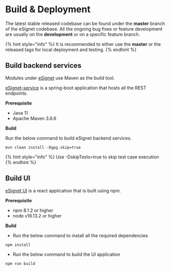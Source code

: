 # Build & Deployment

The latest stable released codebase can be found under the **master** branch of the eSignet codebase. All the ongoing bug fixes or feature development are usually on the **development** or on a specific feature branch.

{% hint style="info" %}
It is recommended to either use the **master** or the released tags for local deployment and testing.
{% endhint %}

## Build backend services

Modules under [eSignet](https://github.com/mosip/esignet/tree/master) use Maven as the build tool.

[eSignet-service](https://github.com/mosip/esignet/tree/master/esignet-service) is a spring-boot application that hosts all the REST endpoints.

**Prerequisite**

* Java 11
* Apache Maven 3.8.6

**Build**

Run the below command to build eSignet backend services.

```
mvn clean install -Dgpg.skip=true
```

{% hint style="info" %}
Use -DskipTests=true to skip test case execution
{% endhint %}

## Build UI

[eSignet UI](https://github.com/mosip/esignet/tree/master/oidc-ui) is a react application that is built using npm.

**Prerequisite**

* npm 8.1.2 or higher
* node v16.13.2 or higher

**Build**

* Run the below command to install all the required dependencies

```
npm install
```

* Run the below command to build the UI application

```
npm run build
```
